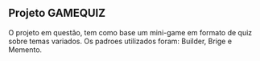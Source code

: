 
## Projeto GAMEQUIZ 

O projeto em questão, tem como base um mini-game em formato de quiz sobre temas variados. Os padroes utilizados foram:  Builder, Brige e Memento.
